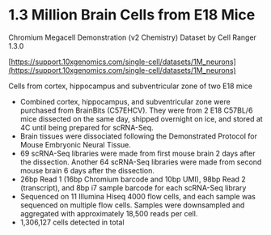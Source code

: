 # 1.3 Million Brain Cells from E18 Mice
Chromium Megacell Demonstration (v2 Chemistry) Dataset by Cell Ranger 1.3.0

[https://support.10xgenomics.com/single-cell/datasets/1M_neurons](https://support.10xgenomics.com/single-cell/datasets/1M_neurons)

Cells from cortex, hippocampus and subventricular zone of two E18 mice

* Combined cortex, hippocampus, and subventricular zone were purchased from BrainBits (C57EHCV). They were from 2 E18 C57BL/6 mice dissected on the same day, shipped overnight on ice, and stored at 4C until being prepared for scRNA-Seq.
* Brain tissues were dissociated following the Demonstrated Protocol for Mouse Embryonic Neural Tissue.
* 69 scRNA-Seq libraries were made from first mouse brain 2 days after the dissection. Another 64 scRNA-Seq libraries were made from second mouse brain 6 days after the dissection.
* 26bp Read 1 (16bp Chromium barcode and 10bp UMI), 98bp Read 2 (transcript), and 8bp i7 sample barcode for each scRNA-Seq library
* Sequenced on 11 Illumina Hiseq 4000 flow cells, and each sample was sequenced on multiple flow cells. Samples were downsampled and aggregated with approximately 18,500 reads per cell.
* 1,306,127 cells detected in total
